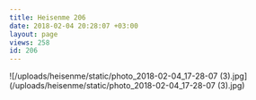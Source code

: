 ```yaml
---
title: Heisenme 206
date: 2018-02-04 20:28:07 +03:00
layout: page
views: 258
id: 206
---
```


![/uploads/heisenme/static/photo_2018-02-04_17-28-07 (3).jpg](/uploads/heisenme/static/photo_2018-02-04_17-28-07 (3).jpg)
